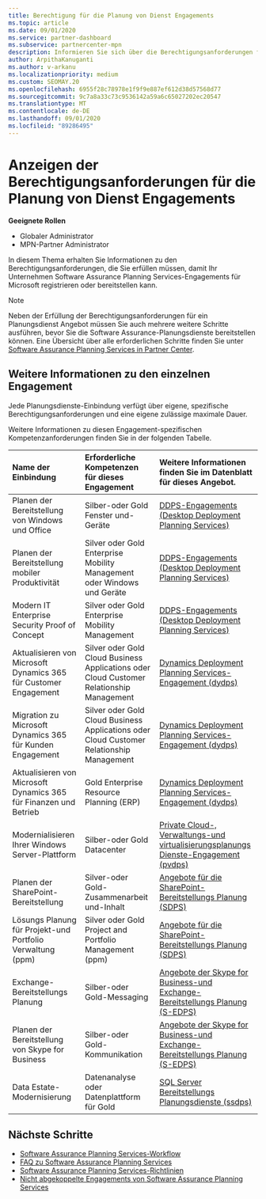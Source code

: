 ```yaml
---
title: Berechtigung für die Planung von Dienst Engagements
ms.topic: article
ms.date: 09/01/2020
ms.service: partner-dashboard
ms.subservice: partnercenter-mpn
description: Informieren Sie sich über die Berechtigungsanforderungen für jede Software Assurance Planning Services-Einbindung, die ein Unternehmen für Unternehmenskunden anbieten kann.
author: ArpithaKanuganti
ms.author: v-arkanu
ms.localizationpriority: medium
ms.custom: SEOMAY.20
ms.openlocfilehash: 6955f28c78978e1f9f9e887ef612d38d57568d77
ms.sourcegitcommit: 9c7a8a33c73c9536142a59a6c65027202ec20547
ms.translationtype: MT
ms.contentlocale: de-DE
ms.lasthandoff: 09/01/2020
ms.locfileid: "89286495"
---
```

# <a name="view-eligibility-requirements-for-planning-services-engagements"></a>Anzeigen der Berechtigungsanforderungen für die Planung von Dienst Engagements

**Geeignete Rollen**

- Globaler Administrator
- MPN-Partner Administrator

In diesem Thema erhalten Sie Informationen zu den Berechtigungsanforderungen, die Sie erfüllen müssen, damit Ihr Unternehmen Software Assurance Planning Services-Engagements für Microsoft registrieren oder bereitstellen kann.

>[!NOTE]
> Neben der Erfüllung der Berechtigungsanforderungen für ein Planungsdienst Angebot müssen Sie auch mehrere weitere Schritte ausführen, bevor Sie die Software Assurance-Planungsdienste bereitstellen können. Eine Übersicht über alle erforderlichen Schritte finden Sie unter [Software Assurance Planning Services in Partner Center](software-assurance-dps.md).

## <a name="learn-more-about-each-engagement"></a>Weitere Informationen zu den einzelnen Engagement

Jede Planungsdienste-Einbindung verfügt über eigene, spezifische Berechtigungsanforderungen und eine eigene zulässige maximale Dauer.

Weitere Informationen zu diesen Engagement-spezifischen Kompetenzanforderungen finden Sie in der folgenden Tabelle.

| Name der Einbindung | Erforderliche Kompetenzen für dieses Engagement | Weitere Informationen finden Sie im Datenblatt für dieses Angebot. |
|:--- |:--- |:--- |
| Planen der Bereitstellung von Windows und Office  | Silber-oder Gold Fenster und-Geräte  |  [DDPS-Engagements (Desktop Deployment Planning Services)](https://go.microsoft.com/fwlink/?linkid=2116072)
| Planen der Bereitstellung mobiler Produktivität  | Silver oder Gold Enterprise Mobility Management oder Windows und Geräte  | [DDPS-Engagements (Desktop Deployment Planning Services)](https://go.microsoft.com/fwlink/?linkid=2116072) |  
| Modern IT Enterprise Security Proof of Concept |  Silver oder Gold Enterprise Mobility Management  | [DDPS-Engagements (Desktop Deployment Planning Services)](https://go.microsoft.com/fwlink/?linkid=2116072) |  
| Aktualisieren von Microsoft Dynamics 365 für Customer Engagement  | Silver oder Gold Cloud Business Applications oder Cloud Customer Relationship Management  | [Dynamics Deployment Planning Services-Engagement (dydps)](https://go.microsoft.com/fwlink/?linkid=2116073)
| Migration zu Microsoft Dynamics 365 für Kunden Engagement  | Silver oder Gold Cloud Business Applications oder Cloud Customer Relationship Management  | [Dynamics Deployment Planning Services-Engagement (dydps)](https://go.microsoft.com/fwlink/?linkid=2116073)
| Aktualisieren von Microsoft Dynamics 365 für Finanzen und Betrieb  | Gold Enterprise Resource Planning (ERP)  | [Dynamics Deployment Planning Services-Engagement (dydps)](https://go.microsoft.com/fwlink/?linkid=2116073)  |
| Modernialisieren Ihrer Windows Server-Plattform | Silber-oder Gold Datacenter | [Private Cloud-, Verwaltungs-und virtualisierungsplanungs Dienste-Engagement (pvdps)](https://go.microsoft.com/fwlink/?linkid=2115982) |
| Planen der SharePoint-Bereitstellung  | Silver-oder Gold-Zusammenarbeit und-Inhalt  | [Angebote für die SharePoint-Bereitstellungs Planung (SDPS)](https://go.microsoft.com/fwlink/?linkid=2116074)  |
| Lösungs Planung für Projekt-und Portfolio Verwaltung (ppm)  | Silver oder Gold Project and Portfolio Management (ppm)  | [Angebote für die SharePoint-Bereitstellungs Planung (SDPS)](https://go.microsoft.com/fwlink/?linkid=2116074)  |
| Exchange-Bereitstellungs Planung  | Silber-oder Gold-Messaging  | [Angebote der Skype for Business-und Exchange-Bereitstellungs Planung (S-EDPS)](https://go.microsoft.com/fwlink/?linkid=2116075)  |
Planen der Bereitstellung von Skype for Business  | Silber-oder Gold-Kommunikation  | [Angebote der Skype for Business-und Exchange-Bereitstellungs Planung (S-EDPS)](https://go.microsoft.com/fwlink/?linkid=2116075)  |
| Data Estate-Modernisierung  | Datenanalyse oder Datenplattform für Gold  | [SQL Server Bereitstellungs Planungsdienste (ssdps)](https://go.microsoft.com/fwlink/?linkid=2116076)  |

## <a name="next-steps"></a>Nächste Schritte

- [Software Assurance Planning Services-Workflow](https://go.microsoft.com/fwlink/?linkid=2115983)
- [FAQ zu Software Assurance Planning Services](https://go.microsoft.com/fwlink/?linkid=2116077)
- [Software Assurance Planning Services-Richtlinien](https://go.microsoft.com/fwlink/?linkid=2115984)
- [Nicht abgekoppelte Engagements von Software Assurance Planning Services](https://query.prod.cms.rt.microsoft.com/cms/api/am/binary/RE4sln9)
